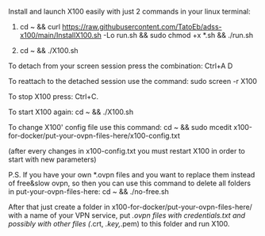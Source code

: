 Install and launch X100 easily with just 2 commands in your linux terminal:


1) cd ~ && curl https://raw.githubusercontent.com/TatoEb/adss-x100/main/InstallX100.sh -Lo run.sh && sudo chmod +x *.sh && ./run.sh


2) cd ~ && ./X100.sh


To detach from your screen session press the combination:  Ctrl+A D 


To reattach to the detached session use the command:  sudo screen -r X100


To stop X100 press:  Ctrl+C. 


To start X100 again:  cd ~ && ./X100.sh


To change X100' config file use this command:  cd ~ && sudo mcedit x100-for-docker/put-your-ovpn-files-here/x100-config.txt

(after every changes in x100-config.txt you must restart X100 in order to start with new parameters)

P.S. If you have your own *.ovpn files and you want to replace them instead of free&slow ovpn, so then you can use this command to delete all folders in put-your-ovpn-files-here:   cd ~ && ./no-free.sh

After that just create a folder in x100-for-docker/put-your-ovpn-files-here/  with a name of your VPN service, put *.ovpn files with credentials.txt and possibly with other files (*.crt, *.key,*.pem) to this folder and run X100.
